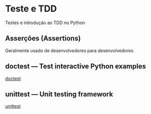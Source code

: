 # Teste e TDD

Testes e introdução ao TDD no Python

## Asserções (Assertions)

Geralmente usado de desenvolvedores para desenvolvedores.

## doctest — Test interactive Python examples

[doctest](https://docs.python.org/3/library/doctest.html)

## unittest — Unit testing framework

[unittest](https://docs.python.org/3/library/unittest.html)